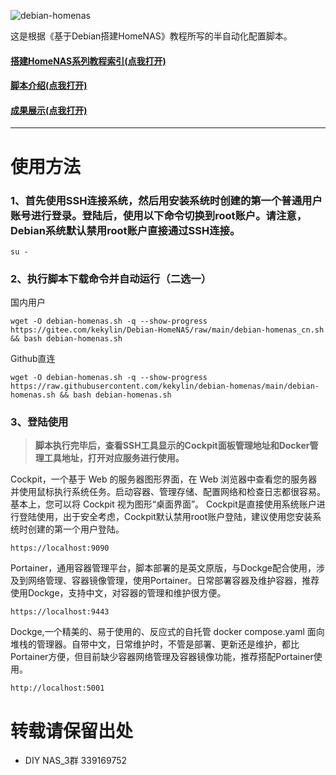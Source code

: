 ![debian-homenas](https://github.com/user-attachments/assets/e7e51b66-2555-4c97-b9c2-6db29a339c41)

这是根据《基于Debian搭建HomeNAS》教程所写的半自动化配置脚本。
#### [搭建HomeNAS系列教程索引(点我打开)](https://docs.qq.com/doc/p/fa51c8a8545b12a5432df0efa9818d2939860ed0)
#### [脚本介绍(点我打开)](https://github.com/kekylin/Debian-HomeNAS/blob/main/%E8%84%9A%E6%9C%AC%E4%BB%8B%E7%BB%8D.md)
#### [成果展示(点我打开)](https://github.com/kekylin/Debian-HomeNAS/blob/main/%E6%88%90%E6%9E%9C%E5%B1%95%E7%A4%BA.md)
---
# 使用方法
### 1、首先使用SSH连接系统，然后用安装系统时创建的第一个普通用户账号进行登录。登陆后，使用以下命令切换到root账户。请注意，Debian系统默认禁用root账户直接通过SSH连接。
  ```shell
su -
  ```
### 2、执行脚本下载命令并自动运行（二选一）
国内用户
  ```shell
wget -O debian-homenas.sh -q --show-progress https://gitee.com/kekylin/Debian-HomeNAS/raw/main/debian-homenas_cn.sh && bash debian-homenas.sh
  ```
Github直连
  ```shell
wget -O debian-homenas.sh -q --show-progress https://raw.githubusercontent.com/kekylin/debian-homenas/main/debian-homenas.sh && bash debian-homenas.sh
  ```
### 3、登陆使用
> **脚本执行完毕后，查看SSH工具显示的Cockpit面板管理地址和Docker管理工具地址，打开对应服务进行使用。**

Cockpit，一个基于 Web 的服务器图形界面，在 Web 浏览器中查看您的服务器并使用鼠标执行系统任务。启动容器、管理存储、配置网络和检查日志都很容易。基本上，您可以将 Cockpit 视为图形“桌面界面”。
Cockpit是直接使用系统账户进行登陆使用，出于安全考虑，Cockpit默认禁用root账户登陆，建议使用您安装系统时创建的第一个用户登陆。
  ```shell
https://localhost:9090
  ```
Portainer，通用容器管理平台，脚本部署的是英文原版，与Dockge配合使用，涉及到网络管理、容器镜像管理，使用Portainer。日常部署容器及维护容器，推荐使用Dockge，支持中文，对容器的管理和维护很方便。
  ```shell
https://localhost:9443
  ```
Dockge,一个精美的、易于使用的、反应式的自托管 docker compose.yaml 面向堆栈的管理器。自带中文，日常维护时，不管是部署、更新还是维护，都比Portainer方便，但目前缺少容器网络管理及容器镜像功能，推荐搭配Portainer使用。
  ```shell
http://localhost:5001
  ```

# 转载请保留出处
- DIY NAS_3群 339169752
